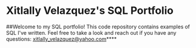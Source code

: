 # Xitlally Velazquez's SQL Portfolio

##Welcome to my SQL portfolio! This code repository contains examples of SQL I've written. Feel free to take a look and reach out if you have any questions: xitlally_velazquez@yahoo.com****
